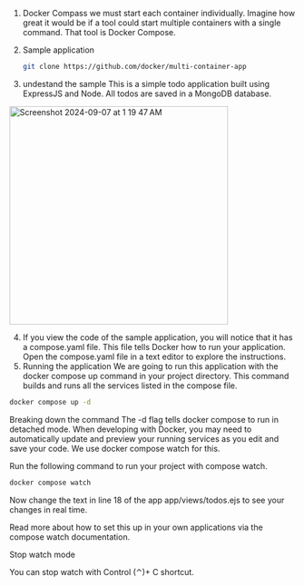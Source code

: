 1. Docker Compass
 we must start each container individually. Imagine how great it would be if a tool could start multiple containers with a single command. That tool is Docker Compose.

2. Sample application
   ``` bash
   git clone https://github.com/docker/multi-container-app

   ```
3. undestand the sample
This is a simple todo application built using ExpressJS and Node. All todos are saved in a MongoDB database.
<img width="385" alt="Screenshot 2024-09-07 at 1 19 47 AM" src="https://github.com/user-attachments/assets/0d6f3829-8967-4722-9bcf-6d60cb84325f">

4. If you view the code of the sample application, you will notice that it has a compose.yaml file. This file tells Docker how to run your application. Open the compose.yaml file in a text editor to explore the instructions.
5. Running the application
   We are going to run this application with the docker compose up command in your project directory. This command builds and runs all the services listed in the compose file.
``` bash
docker compose up -d
``` 
Breaking down the command
The -d flag tells docker compose to run in detached mode.
When developing with Docker, you may need to automatically update and preview your running services as you edit and save your code. We use docker compose watch for this.

Run the following command to run your project with compose watch.
``` bash
docker compose watch
```
Now change the text in line 18 of the app app/views/todos.ejs to see your changes in real time.

Read more about how to set this up in your own applications via the compose watch documentation⁠.

Stop watch mode

You can stop watch with Control (⌃)+ C shortcut.

